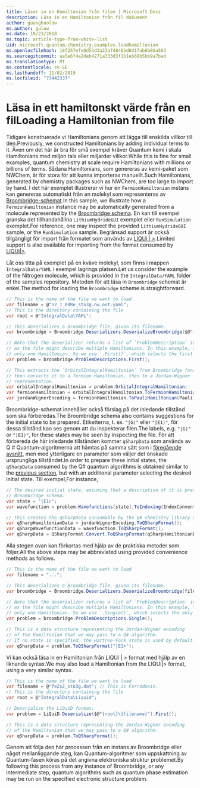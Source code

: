 ```yaml
---
title: Läser in en Hamiltonian från filen | Microsoft Docs
description: Läsa in en Hamiltonian från fil dokument
author: guanghaolow
ms.author: gulow
ms.date: 10/23/2018
ms.topic: article-type-from-white-list
uid: microsoft.quantum.chemistry.examples.loadhamiltonian
ms.openlocfilehash: 18f257efe8d53d2a22af4840bd8d17ab6b80a503
ms.sourcegitcommit: aa5e6f4a2deb4271a333d3f1b1eb69b5bb9a7bad
ms.translationtype: MT
ms.contentlocale: sv-SE
ms.lasthandoff: 11/02/2019
ms.locfileid: "73442337"
---
```

# <a name="loading-a-hamiltonian-from-file"></a><span data-ttu-id="01353-103">Läsa in ett hamiltonskt värde från en fil</span><span class="sxs-lookup"><span data-stu-id="01353-103">Loading a Hamiltonian from file</span></span>
<span data-ttu-id="01353-104">Tidigare konstruerade vi Hamiltonians genom att lägga till enskilda villkor till den.</span><span class="sxs-lookup"><span data-stu-id="01353-104">Previously, we constructed Hamiltonians by adding individual terms to it.</span></span> <span data-ttu-id="01353-105">Även om det här är bra för små exempel kräver Quantum kemi i skala Hamiltonians med miljon tals eller miljarder villkor.</span><span class="sxs-lookup"><span data-stu-id="01353-105">While this is fine for small examples, quantum chemistry at scale require Hamiltonians with millions or billions of terms.</span></span> <span data-ttu-id="01353-106">Sådana Hamiltonians, som genereras av kemi-paket som NWChem, är för stora för att kunna importeras manuellt.</span><span class="sxs-lookup"><span data-stu-id="01353-106">Such Hamiltonians, generated by chemistry packages such as NWChem, are too large to import by hand.</span></span> <span data-ttu-id="01353-107">I det här exemplet illustrerar vi hur en `FermionHamiltonian` instans kan genereras automatiskt från en molekyl som representeras av [Broombridge-schemat](xref:microsoft.quantum.libraries.chemistry.schema.broombridge).</span><span class="sxs-lookup"><span data-stu-id="01353-107">In this sample, we illustrate how a `FermionHamiltonian` instance may be automatically generated from a molecule represented by the [Broombridge schema](xref:microsoft.quantum.libraries.chemistry.schema.broombridge).</span></span> <span data-ttu-id="01353-108">En kan till exempel granska det tillhandahållna `LithiumHydrideGUI` exemplet eller `RunSimulation` exemplet.</span><span class="sxs-lookup"><span data-stu-id="01353-108">For reference, one may inspect the provided `LithiumHydrideGUI` sample, or the `RunSimulation` sample.</span></span> <span data-ttu-id="01353-109">Begränsad support är också tillgängligt för import från formatet som används av [LIQUi | >](https://www.microsoft.com/en-us/research/project/language-integrated-quantum-operations-liqui/).</span><span class="sxs-lookup"><span data-stu-id="01353-109">Limited support is also available for importing from the format consumed by [LIQUi|>](https://www.microsoft.com/en-us/research/project/language-integrated-quantum-operations-liqui/).</span></span>

<span data-ttu-id="01353-110">Låt oss titta på exemplet på en kväve molekyl, som finns i mappen `IntegralData/YAML` i exempel lagrings platsen.</span><span class="sxs-lookup"><span data-stu-id="01353-110">Let us consider the example of the Nitrogen molecule, which is provided in the `IntegralData/YAML` folder of the samples repository.</span></span> <span data-ttu-id="01353-111">Metoden för att läsa in `Broombridge` schemat är enkel.</span><span class="sxs-lookup"><span data-stu-id="01353-111">The method for loading the `Broombridge` scheme is straightforward.</span></span>

```csharp
// This is the name of the file we want to load
var filename = @"n2_1_00Re_sto3g.nw.out.yaml";
// This is the directory containing the file
var root = @"IntegralData\YAML";

// This deserializes a Broombridge file, given its filename.
var broombridge = Broombridge.Deserializers.DeserializeBroombridge($@"{root}\{filename}");

// Note that the deserializer returns a list of `ProblemDescription` instances 
// as the file might describe multiple Hamiltonians. In this example, there is 
// only one Hamiltonian. So we use `.First()`, which selects the first element of the list.
var problem = broombridge.ProblemDescriptions.First();

// This extracts the `OrbitalIntegralHamiltonian` from Broombridge format,
// then converts it to a fermion Hamiltonian, then to a Jordan-Wigner
// representation.
var orbitalIntegralHamiltonian = problem.OrbitalIntegralHamiltonian;
var fermionHamiltonian = orbitalIntegralHamiltonian.ToFermionHamiltonian(IndexConvention.UpDown);
var jordanWignerEncoding = fermionHamiltonian.ToPauliHamiltonian(Pauli.QubitEncoding.JordanWigner);
```

<span data-ttu-id="01353-112">Broombridge-schemat innehåller också förslag på det inledande tillstånd som ska förberedas.</span><span class="sxs-lookup"><span data-stu-id="01353-112">The Broombridge schema also contains suggestions for the initial state to be prepared.</span></span> <span data-ttu-id="01353-113">Etiketterna, t. ex. `"|G⟩"` eller `"|E1⟩"`, för dessa tillstånd kan ses genom att du inspekterar filen.</span><span class="sxs-lookup"><span data-stu-id="01353-113">The labels, e.g. `"|G⟩"` or `"|E1⟩"`, for these states may be seen by inspecting the file.</span></span> <span data-ttu-id="01353-114">För att förbereda de här inledande tillstånden kommer `qSharpData` som används av Q # Quantum-algoritmerna att hämtas på samma sätt som i [föregående avsnitt](xref:microsoft.quantum.chemistry.examples.energyestimate), men med ytterligare en parameter som väljer det önskade ursprungliga tillståndet.</span><span class="sxs-lookup"><span data-stu-id="01353-114">In order to prepare these initial states, the `qSharpData` consumed by the Q# quantum algorithms is obtained similar to the [previous section](xref:microsoft.quantum.chemistry.examples.energyestimate), but with an additional parameter selecting the desired initial state.</span></span> <span data-ttu-id="01353-115">Till exempel,</span><span class="sxs-lookup"><span data-stu-id="01353-115">For instance,</span></span>
```csharp
// The desired initial state, assuming that a description of it is present in the
// Broombridge schema.
var state = "|E1>";
var wavefunction = problem.Wavefunctions[state].ToIndexing(IndexConvention.UpDown);

// This creates the qSharpData consumable by the Q# chemistry library algorithms.
var qSharpHamiltonianData = jordanWignerEncoding.ToQSharpFormat();
var qSharpWavefunctionData = wavefunction.ToQSharpFormat();
var qSharpData = QSharpFormat.Convert.ToQSharpFormat(qSharpHamiltonianData, qSharpWavefunctionData);
```

<span data-ttu-id="01353-116">Alla stegen ovan kan förkortas med hjälp av de praktiska metoder som följer.</span><span class="sxs-lookup"><span data-stu-id="01353-116">All the above steps may be abbreviated using provided convenience methods as follows.</span></span>
```csharp
// This is the name of the file we want to load
var filename = "...";

// This deserializes a Broombridge file, given its filename.
var broombridge = Broombridge.Deserializers.DeserializeBroombridge(filename);

// Note that the deserializer returns a list of `ProblemDescription` instances 
// as the file might describe multiple Hamiltonians. In this example, there is 
// only one Hamiltonian. So we use `.Single()`, which selects the only element of the list.
var problem = broombridge.ProblemDescriptions.Single();

// This is a data structure representing the Jordan-Wigner encoding 
// of the Hamiltonian that we may pass to a Q# algorithm.
// If no state is specified, the Hartree-Fock state is used by default.
var qSharpData = problem.ToQSharpFormat("|E1>");
```

<span data-ttu-id="01353-117">Vi kan också läsa in en Hamiltonian från LIQUi | > format med hjälp av en liknande syntax.</span><span class="sxs-lookup"><span data-stu-id="01353-117">We may also load a Hamiltonian from the LIQUi|> format, using a very similar syntax.</span></span> 

```csharp
// This is the name of the file we want to load
var filename = @"fe2s2_sto3g.dat"; // This is Ferrodoxin.
// This is the directory containing the file
var root = @"IntegralData\Liquid";

// Deserialize the LiQuiD format.
var problem = LiQuiD.Deserialize($@"{root}\{filename}").First();

// This is a data structure representing the Jordan-Wigner encoding 
// of the Hamiltonian that we may pass to a Q# algorithm.
var qSharpData = problem.ToQSharpFormat();
```

<span data-ttu-id="01353-118">Genom att följa den här processen från en instans av Broombridge eller något mellanliggande steg, kan Quantum-algoritmer som uppskattning av Quantum-fasen köras på det angivna elektroniska struktur problemet.</span><span class="sxs-lookup"><span data-stu-id="01353-118">By following this process from any instance of Broombridge, or any intermediate step, quantum algorithms such as quantum phase estimation may be run on the specified electronic structure problem.</span></span>